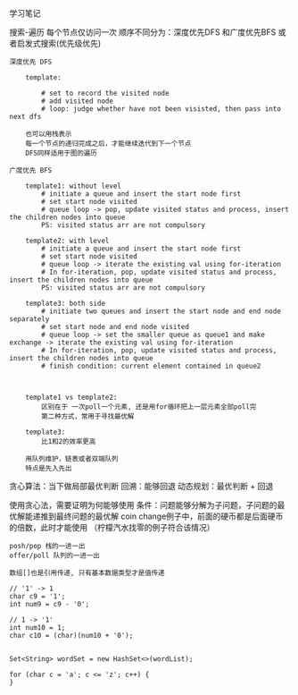 学习笔记

搜索-遍历
	每个节点仅访问一次
	顺序不同分为：深度优先DFS 和广度优先BFS 或者启发式搜索(优先级优先)

	深度优先 DFS

		template:

			# set to record the visited node
			# add visited node
			# loop: judge whether have not been visisted, then pass into next dfs

		也可以用栈表示
		每一个节点的递归完成之后，才能继续迭代到下一个节点
		DFS同样适用于图的遍历

	广度优先 BFS

		template1: without level
			# initiate a queue and insert the start node first
			# set start node visited
			# queue loop -> pop, update visited status and process, insert the children nodes into queue
			PS: visited status arr are not compulsory

		template2: with level
			# initiate a queue and insert the start node first
			# set start node visited
			# queue loop -> iterate the existing val using for-iteration
			# In for-iteration, pop, update visited status and process, insert the children nodes into queue
			PS: visited status arr are not compulsory

		template3: both side
			# initiate two queues and insert the start node and end node separately
			# set start node and end node visited
			# queue loop -> set the smaller queue as queue1 and make exchange -> iterate the existing val using for-iteration
			# In for-iteration, pop, update visited status and process, insert the children nodes into queue
			# finish condition: current element contained in queue2



		template1 vs template2:
			区别在于 一次poll一个元素, 还是用for循环把上一层元素全部poll完
			第二种方式，常用于寻找最优解

		template3:
			比1和2的效率更高

		用队列维护，链表或者双端队列
		特点是先入先出


贪心算法：当下做局部最优判断
回溯：能够回退
动态规划：最优判断 + 回退


使用贪心法，需要证明为何能够使用
条件：问题能够分解为子问题，子问题的最优解能递推到最终问题的最优解
coin change例子中，前面的硬币都是后面硬币的倍数，此时才能使用
（柠檬汽水找零的例子符合该情况）



	posh/pop 栈的一进一出
	offer/poll 队列的一进一出

	数组[]也是引用传递, 只有基本数据类型才是值传递

	// '1' -> 1
	char c9 = '1';
	int num9 = c9 - '0';
	 
	// 1 -> '1'
	int num10 = 1;
	char c10 = (char)(num10 + '0');


	Set<String> wordSet = new HashSet<>(wordList);

	for (char c = 'a'; c <= 'z'; c++) {
	}